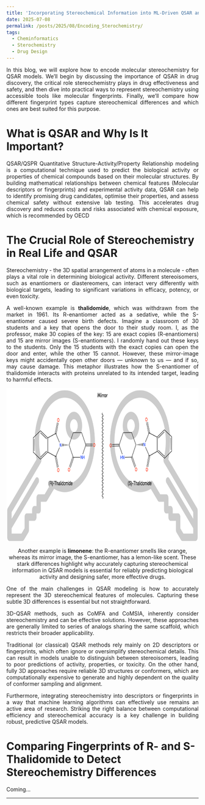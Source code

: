 ```yaml
---
title: 'Incorporating Stereochemical Information into ML-Driven QSAR and QSPR Models'
date: 2025-07-08
permalink: /posts/2025/08/Encoding_Sterochemistry/
tags:
  - Cheminformatics
  - Sterochemistry
  - Drug Design
---
```


<div style="text-align: justify;">

In this blog, we will explore how to encode molecular stereochemistry for QSAR models. We’ll begin by discussing the importance of QSAR in drug discovery, the critical role stereochemistry plays in drug effectiveness and safety, and then dive into practical ways to represent stereochemistry using accessible tools like molecular fingerprints. Finally, we’ll compare how different fingerprint types capture stereochemical differences and which ones are best suited for this purpose.

</div>

# What is QSAR and Why Is It Important?

<div style="text-align: justify;">
QSAR/QSPR Quantitative Structure-Activity/Property Relationship modeling is a computational technique used to predict the biological activity or properties of chemical compounds based on their molecular structures. By building mathematical relationships between chemical features (Molecular descriptors or fingerprints) and experimental activity data, QSAR can help to identify promising drug candidates, optimise their properties, and assess chemical safety without extensive lab testing. This accelerates drug discovery and reduces costs and risks associated with chemical exposure, which is recommended by OECD
</div>

# The Crucial Role of Stereochemistry in Real Life and QSAR

<div style="text-align: justify;">
Stereochemistry - the 3D spatial arrangement of atoms in a molecule - often plays a vital role in determining biological activity. Different stereoisomers, such as enantiomers or diastereomers, can interact very differently with biological targets, leading to significant variations in efficacy, potency, or even toxicity.

A well-known example is **thalidomide**, which was withdrawn from the market in 1961. Its R-enantiomer acted as a sedative, while the S-enantiomer caused severe birth defects. Imagine a classroom of 30 students and a key that opens the door to their study room. I, as the professor, make 30 copies of the key: 15 are exact copies (R-enantiomers) and 15 are mirror images (S-enantiomers). I randomly hand out these keys to the students. Only the 15 students with the exact copies can open the door and enter, while the other 15 cannot. However, these mirror-image keys might accidentally open other doors — unknown to us — and if so, may cause damage. This metaphor illustrates how the S-enantiomer of thalidomide interacts with proteins unrelated to its intended target, leading to harmful effects.

  <div style="text-align: center;">

<img src="/images/Encoding_Stereochemistry/thalidomide.png" alt="Thalidomide enantiomers" width="600" height="400" class="img-fluid rounded mx-auto d-block mb-4" loading="lazy" />

Another example is **limonene**: the R-enantiomer smells like orange, whereas its mirror image, the S-enantiomer, has a lemon-like scent. These stark differences highlight why accurately capturing stereochemical information in QSAR models is essential for reliably predicting biological activity and designing safer, more effective drugs.

  </div>
One of the main challenges in QSAR modeling is how to accurately represent the 3D stereochemical features of molecules. Capturing these subtle 3D differences is essential but not straightforward.

3D-QSAR methods, such as CoMFA and CoMSIA, inherently consider stereochemistry and can be effective solutions. However, these approaches are generally limited to series of analogs sharing the same scaffold, which restricts their broader applicability.

Traditional (or classical) QSAR methods rely mainly on 2D descriptors or fingerprints, which often ignore or oversimplify stereochemical details. This can result in models unable to distinguish between stereoisomers, leading to poor predictions of activity, properties, or toxicity. On the other hand, fully 3D approaches require reliable 3D structures or conformers, which are computationally expensive to generate and highly dependent on the quality of conformer sampling and alignment.

Furthermore, integrating stereochemistry into descriptors or fingerprints in a way that machine learning algorithms can effectively use remains an active area of research. Striking the right balance between computational efficiency and stereochemical accuracy is a key challenge in building robust, predictive QSAR models.
</div>

# Comparing Fingerprints of R- and S- Thalidomide to Detect Stereochemistry Differences
Coming...

------